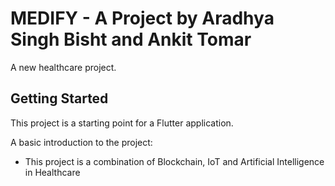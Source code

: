 # MEDIFY - A Project by Aradhya Singh Bisht and Ankit Tomar

A new healthcare project.

## Getting Started

This project is a starting point for a Flutter application.

A basic introduction to the project:

- This project is a combination of Blockchain, IoT and Artificial Intelligence in Healthcare
